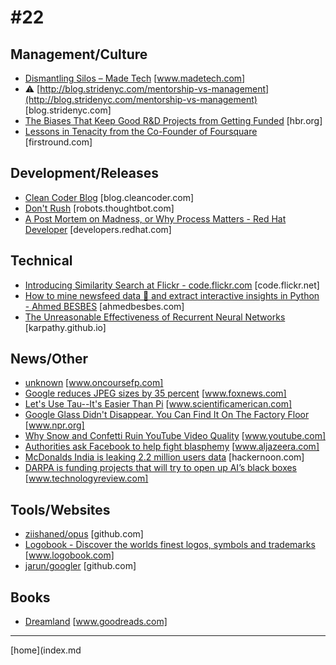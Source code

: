 # #22

 ## Management/Culture
* [Dismantling Silos – Made Tech](https://www.madetech.com/blog/dismantling-silos) [www.madetech.com]
* &#9888; [http://blog.stridenyc.com/mentorship-vs-management](http://blog.stridenyc.com/mentorship-vs-management) [blog.stridenyc.com]
* [The Biases That Keep Good R&D Projects from Getting Funded](https://hbr.org/2017/03/the-biases-that-keep-good-rd-projects-from-getting-funded) [hbr.org]
* [Lessons in Tenacity from the Co-Founder of Foursquare](http://firstround.com/review/lessons-in-tenacity-from-the-co-founder-of-foursquare/) [firstround.com]

 ## Development/Releases
* [Clean Coder Blog](http://blog.cleancoder.com/uncle-bob/2017/03/03/TDD-Harms-Architecture.html) [blog.cleancoder.com]
* [Don't Rush](https://robots.thoughtbot.com/don-t-rush) [robots.thoughtbot.com]
* [A Post Mortem on Madness, or Why Process Matters - Red Hat Developer](https://developers.redhat.com/blog/2017/03/15/a-post-mortem-on-madness-or-why-process-matters/) [developers.redhat.com]

 ## Technical
* [Introducing Similarity Search at Flickr - code.flickr.com](http://code.flickr.net/2017/03/07/introducing-similarity-search-at-flickr/) [code.flickr.net]
* [How to mine newsfeed data 📰 and extract interactive insights in Python - Ahmed BESBES](http://ahmedbesbes.com/how-to-mine-newsfeed-data-and-extract-interactive-insights-in-python.html) [ahmedbesbes.com]
* [The Unreasonable Effectiveness of Recurrent Neural Networks](http://karpathy.github.io/2015/05/21/rnn-effectiveness/) [karpathy.github.io]

 ## News/Other
* [unknown](http://www.oncoursefp.com/files/Vectors%20March17%20final.pdf) [www.oncoursefp.com]
* [Google reduces JPEG sizes by 35 percent](http://www.foxnews.com/tech/2017/03/20/google-reduces-jpeg-sizes-by-35-percent.html) [www.foxnews.com]
* [Let's Use Tau--It's Easier Than Pi](https://www.scientificamerican.com/article/let-s-use-tau-it-s-easier-than-pi/) [www.scientificamerican.com]
* [Google Glass Didn't Disappear. You Can Find It On The Factory Floor](http://www.npr.org/sections/alltechconsidered/2017/03/18/514299682/google-glass-didnt-disappear-you-can-find-it-on-the-factory-floor) [www.npr.org]
* [Why Snow and Confetti Ruin YouTube Video Quality](https://www.youtube.com/watch?v=r6Rp-uo6HmI) [www.youtube.com]
* [Authorities ask Facebook to help fight blasphemy](http://www.aljazeera.com/news/2017/03/authorities-facebook-fight-blasphemy-170317081007397.html) [www.aljazeera.com]
* [McDonalds India is leaking 2.2 million users data](https://hackernoon.com/mcdonalds-india-is-leaking-2-2-million-users-data-d5758b2eb3f8) [hackernoon.com]
* [DARPA is funding projects that will try to open up AI’s black boxes](https://www.technologyreview.com/s/603795/the-us-military-wants-its-autonomous-machines-to-explain-themselves/) [www.technologyreview.com]

 ## Tools/Websites
* [ziishaned/opus](https://github.com/zeeshanu/opus) [github.com]
* [Logobook - Discover the worlds finest logos, symbols and trademarks](http://www.logobook.com/) [www.logobook.com]
* [jarun/googler](https://github.com/jarun/googler) [github.com]

 ## Books
* [Dreamland](https://www.goodreads.com/book/show/22529381-dreamland) [www.goodreads.com]
___
[home](index.md
